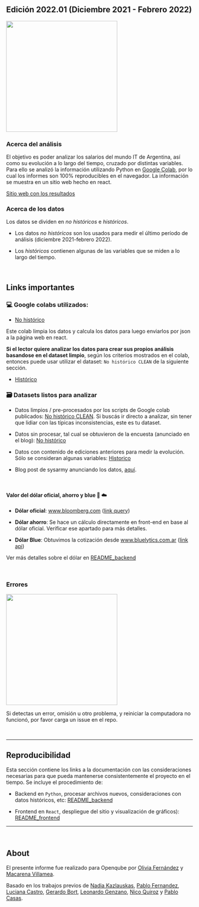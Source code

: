 
## Edición 2022.01 (Diciembre 2021 - Febrero 2022)
<img src='https://sysarmy.com/blog/assets/carpincho.jpg' width="300px">
<br>

### Acerca del análisis

El objetivo es poder analizar los salarios del mundo IT de Argentina, así como su evolución a lo largo del tiempo, cruzado por distintas variables.
Para ello se analizó la información utilizando Python en [Google Colab](https://colab.research.google.com/?hl=es), por lo cual los informes son 100% reproducibles en el navegador. La información se muestra en un sitio web hecho en react.

[Sitio web con los resultados](https://sueldos.openqube.io/encuesta-sueldos-2022.01)

### Acerca de los datos

Los datos se dividen en _no históricos_ e _históricos_. 

- Los datos _no históricos_ son los usados para medir el último período de análisis (diciembre 2021-febrero 2022).

- Los _históricos_ contienen algunas de las variables que se miden a lo largo del tiempo.

<br>

## Links importantes

### 💻 Google colabs utilizados:

- [No histórico](https://colab.research.google.com/drive/1hPGXsQlzlsRMXhzTh_ESW-wMpWztbc06?usp=sharing)

Este colab limpia los datos y calcula los datos para luego enviarlos por json a la página web en react. 

**Si el lector quiere analizar los datos para crear sus propios análisis basandose en el dataset limpio**, según los criterios mostrados en el colab, entonces puede usar utilizar el dataset: `No histórico CLEAN` de la siguiente sección.


- [Histórico](https://colab.research.google.com/drive/1YuamRcDgYBVxzg70ZfNihbidFbC-JVR5?usp=sharing)



### 🗃 Datasets listos para analizar

- Datos limpios / pre-procesados por los scripts de Google colab publicados: [No histórico CLEAN](https://docs.google.com/spreadsheets/d/16wdYb05ytcGPVajV8TqI4Po7QkHbIR6FJxR-MMIrLIY/edit?usp=sharing). Si buscás ir directo a analizar, sin tener que lidiar con las típicas inconsistencias, este es tu dataset.


- Datos sin procesar, tal cual se obtuvieron de la encuesta (anunciado en el blog): [No histórico](https://github.com/openqube/openqube-sueldos/blob/release/2022.01/data/csv/argentina/2022.01.csv)


- Datos con contenido de ediciones anteriores para medir la evolución. Sólo se consideran algunas variables: [Historico](https://docs.google.com/spreadsheets/d/1hCVCokfCGpAxfhjFn7u039TZIJ1vud6TV24J2WvK6FY/edit?usp=sharing) 


- Blog post de sysarmy anunciando los datos, [aquí](https://sysarmy.com/blog/posts/resultados-de-la-encuesta-de-sueldos-2022-1/).



<br>

####	Valor del dólar oficial, ahorro y blue 💸 ☁️

-	**Dólar oficial**: www.bloomberg.com ([link query](https://www.bloomberg.com/markets/api/bulk-time-series/price/USDARS%3ACUR?timeFrame=5_YEAR))

-	**Dólar ahorro**: Se hace un cálculo directamente en front-end en base al dólar oficial. Verificar ese apartado para más detalles.

-	**Dólar Blue**: Obtuvimos la cotización desde www.bluelytics.com.ar ([link api](https://api.bluelytics.com.ar/v2/evolution.csv))


Ver más detalles sobre el dólar en [README_backend](README_backend.md)

<br>

### Errores

<img src="https://media.giphy.com/media/lJNoBCvQYp7nq/giphy.gif" width="300px">

Si detectas un error, omisión u otro problema, y reiniciar la computadora no funcionó, por favor carga un issue en el repo.

<br>

---

## Reproducibilidad

Esta sección contiene los links a la documentación con las consideraciones necesarias para que pueda mantenerse consistentemente el proyecto en el tiempo. Se incluye el procedimiento de:

- Backend en `Python`, procesar archivos nuevos, consideraciones con datos históricos, etc: [README_backend](README_backend.md)

- Frontend en `React`, despliegue del sitio y visualización de gráficos): [README_frontend](README_frontend.md)




---

<br>

## About

El presente informe fue realizado para Openqube por [Olivia Fernández](https://www.linkedin.com/in/olifer97/) y [Macarena Villamea](https://www.linkedin.com/in/macarena-villamea/).

Basado en los trabajos previos de [Nadia Kazlauskas](https://www.linkedin.com/in/nadiakazlauskas/), [Pablo Fernandez](https://www.linkedin.com/in/fernandezpablo85/), [Luciana Castro](https://twitter.com/luscastro), [Gerardo Bort](https://twitter.com/gerardobort), [Leonardo Genzano](https://ar.linkedin.com/in/leonardo-genzano-1b275193/), [Nico Quiroz](https://twitter.com/cocodibuja) y [Pablo Casas](https://twitter.com/pabloc_ds).



